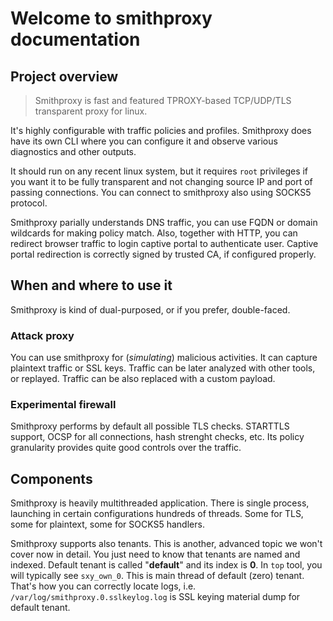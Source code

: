 # Welcome to smithproxy documentation

## Project overview

> Smithproxy is fast and featured TPROXY-based TCP/UDP/TLS transparent proxy for linux.

It's highly configurable with traffic policies and profiles. Smithproxy does have its own CLI where you can
configure it and observe various diagnostics and other outputs.

It should run on any recent linux system, but it requires `root` privileges if you want it to be fully transparent and not changing source IP and port of passing connections. You can connect to smithproxy also using SOCKS5 protocol.

Smithproxy parially understands DNS traffic, you can use FQDN or domain wildcards for making policy match.
Also, together with HTTP, you can redirect browser traffic to login captive portal to authenticate user.
Captive portal redirection is correctly signed by trusted CA, if configured properly.

## When and where to use it

Smithproxy is kind of dual-purposed, or if you prefer, double-faced.

### Attack proxy
You can use smithproxy for (*simulating*) malicious activities. It can capture plaintext traffic or SSL keys. Traffic can be later analyzed with other tools, or replayed. Traffic can be also replaced with a custom payload.

### Experimental firewall
Smithproxy performs by default all possible TLS checks. STARTTLS support, OCSP for all connections, hash strenght checks, etc. Its policy granularity provides quite good controls over the traffic.  



## Components
Smithproxy is heavily multithreaded application. There is single process, launching in certain configurations hundreds of threads. Some for TLS, some for plaintext, some for SOCKS5 handlers.

Smithproxy supports also tenants. This is another, advanced topic we won't cover now in detail. You just need to know that tenants are named and indexed.  Default tenant is called "**default**" and its index is **0**.
In `top` tool, you will typically see `sxy_own_0`. This is main thread of default (zero) tenant.
That's how you can correctly locate logs, i.e. `/var/log/smithproxy.0.sslkeylog.log` is SSL keying material dump for default tenant.
